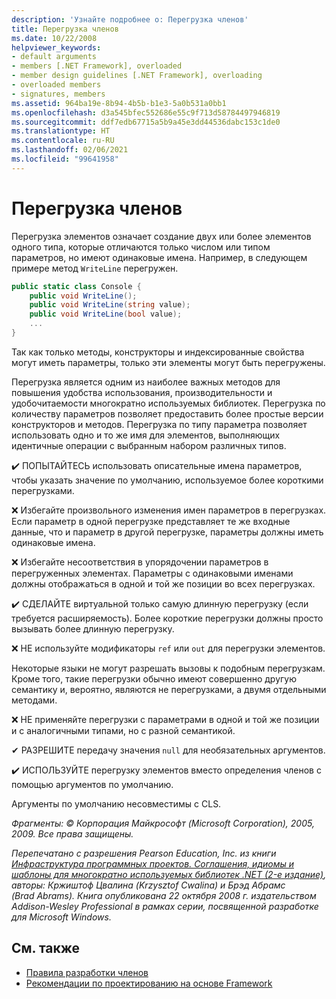 ```yaml
---
description: 'Узнайте подробнее о: Перегрузка членов'
title: Перегрузка членов
ms.date: 10/22/2008
helpviewer_keywords:
- default arguments
- members [.NET Framework], overloaded
- member design guidelines [.NET Framework], overloading
- overloaded members
- signatures, members
ms.assetid: 964ba19e-8b94-4b5b-b1e3-5a0b531a0bb1
ms.openlocfilehash: d3a545bfec552686e55c9f713d58784497946819
ms.sourcegitcommit: ddf7edb67715a5b9a45e3dd44536dabc153c1de0
ms.translationtype: HT
ms.contentlocale: ru-RU
ms.lasthandoff: 02/06/2021
ms.locfileid: "99641958"
---
```

# <a name="member-overloading"></a>Перегрузка членов

Перегрузка элементов означает создание двух или более элементов одного типа, которые отличаются только числом или типом параметров, но имеют одинаковые имена. Например, в следующем примере метод `WriteLine` перегружен.

```csharp
public static class Console {
    public void WriteLine();
    public void WriteLine(string value);
    public void WriteLine(bool value);
    ...
}
```

 Так как только методы, конструкторы и индексированные свойства могут иметь параметры, только эти элементы могут быть перегружены.

 Перегрузка является одним из наиболее важных методов для повышения удобства использования, производительности и удобочитаемости многократно используемых библиотек. Перегрузка по количеству параметров позволяет предоставить более простые версии конструкторов и методов. Перегрузка по типу параметра позволяет использовать одно и то же имя для элементов, выполняющих идентичные операции с выбранным набором различных типов.

 ✔️ ПОПЫТАЙТЕСЬ использовать описательные имена параметров, чтобы указать значение по умолчанию, используемое более короткими перегрузками.

 ❌ Избегайте произвольного изменения имен параметров в перегрузках. Если параметр в одной перегрузке представляет те же входные данные, что и параметр в другой перегрузке, параметры должны иметь одинаковые имена.

 ❌ Избегайте несоответствия в упорядочении параметров в перегруженных элементах. Параметры с одинаковыми именами должны отображаться в одной и той же позиции во всех перегрузках.

 ✔️ СДЕЛАЙТЕ виртуальной только самую длинную перегрузку (если требуется расширяемость). Более короткие перегрузки должны просто вызывать более длинную перегрузку.

 ❌ НЕ используйте модификаторы `ref` или `out` для перегрузки элементов.

 Некоторые языки не могут разрешать вызовы к подобным перегрузкам. Кроме того, такие перегрузки обычно имеют совершенно другую семантику и, вероятно, являются не перегрузками, а двумя отдельными методами.

 ❌ НЕ применяйте перегрузки с параметрами в одной и той же позиции и с аналогичными типами, но с разной семантикой.

 ✔ РАЗРЕШИТЕ передачу значения `null` для необязательных аргументов.

 ✔️ ИСПОЛЬЗУЙТЕ перегрузку элементов вместо определения членов с помощью аргументов по умолчанию.

 Аргументы по умолчанию несовместимы с CLS.

 *Фрагменты: © Корпорация Майкрософт (Microsoft Corporation), 2005, 2009. Все права защищены.*

 *Перепечатано с разрешения Pearson Education, Inc. из книги [Инфраструктура программных проектов. Соглашения, идиомы и шаблоны для многократно используемых библиотек .NET (2-е издание)](https://www.informit.com/store/framework-design-guidelines-conventions-idioms-and-9780321545619), авторы: Кржиштоф Цвалина (Krzysztof Cwalina) и Брэд Абрамс (Brad Abrams). Книга опубликована 22 октября 2008 г. издательством Addison-Wesley Professional в рамках серии, посвященной разработке для Microsoft Windows.*

## <a name="see-also"></a>См. также

- [Правила разработки членов](member.md)
- [Рекомендации по проектированию на основе Framework](index.md)
